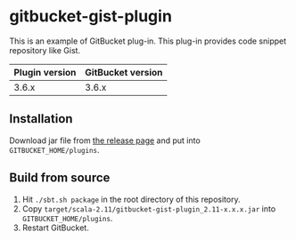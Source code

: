 # gitbucket-gist-plugin

This is an example of GitBucket plug-in. This plug-in provides code snippet repository like Gist.

Plugin version | GitBucket version
:--------------|:-----------------
3.6.x          | 3.6.x


## Installation

Download jar file from [the release page](https://github.com/takezoe/gitbucket-gist-plugin/releases) and put into `GITBUCKET_HOME/plugins`.

## Build from source

1. Hit `./sbt.sh package` in the root directory of this repository.
2. Copy `target/scala-2.11/gitbucket-gist-plugin_2.11-x.x.x.jar` into `GITBUCKET_HOME/plugins`.
3. Restart GitBucket.
